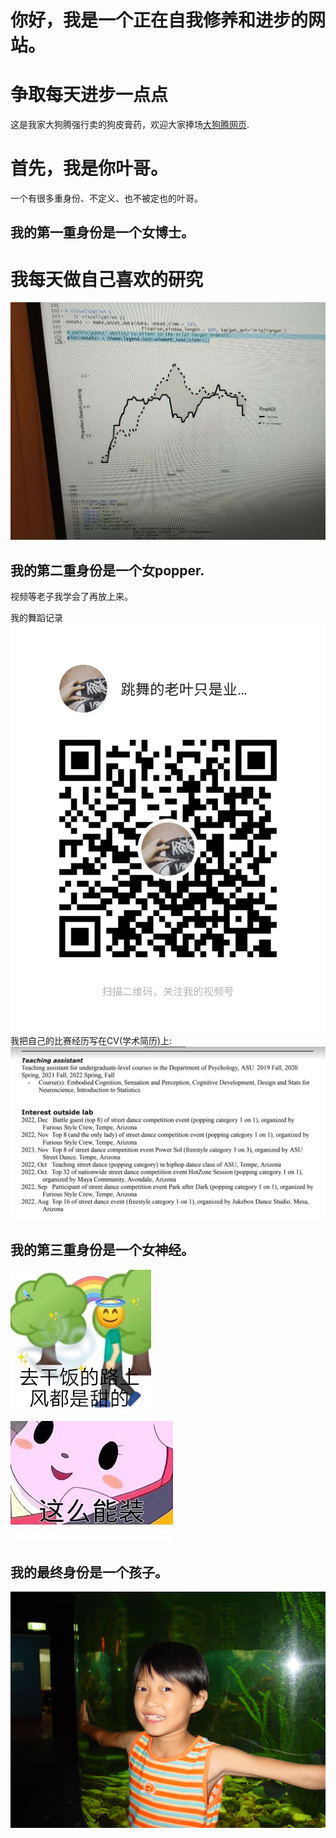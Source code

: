 # 你好，我是一个正在自我修养和进步的网站。
# 争取每天进步一点点

这是我家大狗腾强行卖的狗皮膏药，欢迎大家捧场[大狗腾网页](http://terry3t.com).

# 首先，我是你叶哥。
一个有很多重身份、不定义、也不被定也的叶哥。


## 我的第一重身份是一个女博士。
# 我每天做自己喜欢的研究

![Page Speed](/README_images/EyetrackingYe.jpeg)

## 我的第二重身份是一个女popper.
视频等老子我学会了再放上来。

我的舞蹈记录
![Page Speed](/README_images/DanceYe.jpeg)
我把自己的比赛经历写在CV(学术简历)上:
![Page Speed](/README_images/BattleCV.jpeg)


## 我的第三重身份是一个女神经。

![Page Speed](/README_images/ganfan.jpeg)

![Page Speed](/README_images/zhuang.jpeg)

## 我的最终身份是一个孩子。
![Page Speed](/README_images/LittleYe.jpeg)
